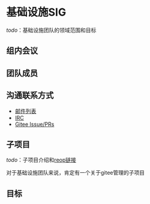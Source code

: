 # 基础设施SIG
*todo*：基础设施团队的领域范围和目标

## 组内会议



## 团队成员



## 沟通联系方式
- [邮件列表]()
- [IRC]()
- [Gitee Issue/PRs]()







## 子项目

*todo*：子项目介绍和[reop链接]()

对于基础设施团队来说，肯定有一个关于gitee管理的子项目











## 目标
